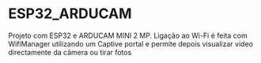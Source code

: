 # ESP32_ARDUCAM
Projeto com ESP32 e ARDUCAM MINI 2 MP. Ligação ao Wi-Fi é feita com WifiManager utilizando um Captive portal e permite depois visualizar video directamente da câmera ou tirar fotos
